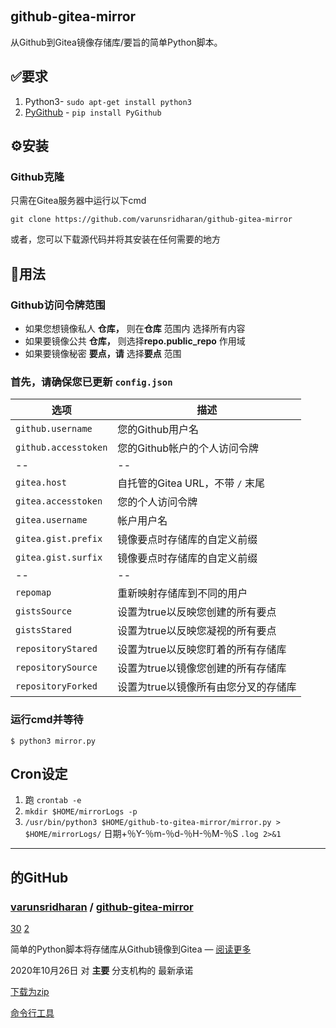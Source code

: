  [![简单的Python脚本将存储库从Github镜像到Gitea](data:image/gif;base64,R0lGODlhAQABAAAAACH5BAEKAAEALAAAAAABAAEAAAICTAEAOw==)](https://pythonawesome.com/simple-python-script-to-mirror-repository-from-github-to-gitea/)

## github\-gitea\-mirror

从Github到Gitea镜像存储库/要旨的简单Python脚本。

## ✅要求

1.  Python3\- `sudo apt-get install python3`
2.  [PyGithub](https://github.com/PyGithub/PyGithub) \- `pip install PyGithub`

## ⚙️安装

### Github克隆

只需在Gitea服务器中运行以下cmd

```
git clone https://github.com/varunsridharan/github-gitea-mirror

```

或者，您可以下载源代码并将其安装在任何需要的地方

## 🚀用法

### Github访问令牌范围

*   如果您想镜像私人 **仓库，** 则在**仓库** 范围内 选择所有内容
*   如果要镜像公共 **仓库，** 则选择**repo.public\_repo** 作用域
*   如果要镜像秘密 **要点，请** 选择**要点** 范围

### 首先，请确保您已更新 `config.json`

| 选项 | 描述 |
| --- | --- |
| `github.username` | 您的Github用户名 |
| `github.accesstoken` | 您的Github帐户的个人访问令牌 |
| \-\- | \-\- |
| `gitea.host` | 自托管的Gitea URL，不带 `/` 末尾 |
| `gitea.accesstoken` | 您的个人访问令牌 |
| `gitea.username` | 帐户用户名 |
| `gitea.gist.prefix` | 镜像要点时存储库的自定义前缀 |
| `gitea.gist.surfix` | 镜像要点时存储库的自定义前缀 |
| \-\- | \-\- |
| `repomap` | 重新映射存储库到不同的用户 |
| `gistsSource` | 设置为true以反映您创建的所有要点 |
| `gistsStared` | 设置为true以反映您凝视的所有要点 |
| `repositoryStared` | 设置为true以反映您盯着的所有存储库 |
| `repositorySource` | 设置为true以镜像您创建的所有存储库 |
| `repositoryForked` | 设置为true以镜像所有由您分叉的存储库 |

### 运行cmd并等待

```
$ python3 mirror.py

```

## Cron设定

1.  跑 `crontab -e`
2.  `mkdir $HOME/mirrorLogs -p`
3.  `/usr/bin/python3 $HOME/github-to-gitea-mirror/mirror.py > $HOME/mirrorLogs/` 日期+％Y\-％m\-％d\-％H\-％M\-％S `.log 2>&1`

---

## 的GitHub

### [varunsridharan](http://github.com/varunsridharan "http://github.com/varunsridharan") / [github\-gitea\-mirror](http://github.com/varunsridharan/github-gitea-mirror "http://github.com/varunsridharan/github-gitea-mirror")

[30](http://github.com/varunsridharan/github-gitea-mirror/watchers "查看观察者") [2](http://github.com/varunsridharan/github-gitea-mirror/network/members "查看叉车")

简单的Python脚本将存储库从Github镜像到Gitea — [阅读更多](http://github.com/varunsridharan/github-gitea-mirror#readme)

2020年10月26日 对 **主要** 分支机构的 最新承诺

[下载为zip](http://github.com/varunsridharan/github-gitea-mirror/zipball/master "获取此存储库的存档")

[命令行工具](https://pythonawesome.com/tag/command-line-tools/ "命令行工具")